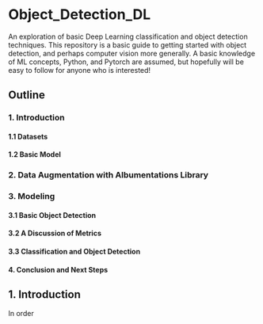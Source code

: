# Object_Detection_DL
An exploration of basic Deep Learning classification and object detection techniques. This repository is a basic guide to getting started with object detection, and perhaps computer vision more generally. A basic knowledge of ML concepts, Python, and Pytorch are assumed, but hopefully will be easy to follow for anyone who is interested! 

## Outline 
### 1. Introduction
#### 1.1 Datasets
#### 1.2 Basic Model
### 2. Data Augmentation with Albumentations Library 
### 3. Modeling 
#### 3.1 Basic Object Detection
#### 3.2 A Discussion of Metrics 
#### 3.3 Classification and Object Detection
#### 4. Conclusion and Next Steps 

## 1. Introduction
In order 
